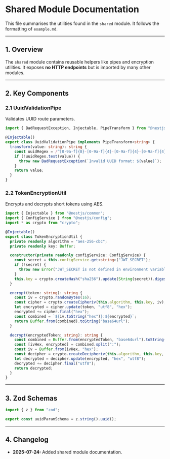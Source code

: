 # Shared Module Documentation

This file summarises the utilities found in the `shared` module. It follows the formatting of `example.md`.

---

## 1. Overview

The `shared` module contains reusable helpers like pipes and encryption utilities. It exposes **no HTTP endpoints** but is imported by many other modules.

---

## 2. Key Components

### 2.1 UuidValidationPipe

Validates UUID route parameters.

```typescript
import { BadRequestException, Injectable, PipeTransform } from "@nestjs/common";

@Injectable()
export class UuidValidationPipe implements PipeTransform<string> {
  transform(value: string): string {
    const uuidRegex = /^[0-9a-f]{8}-[0-9a-f]{4}-[0-9a-f]{4}-[0-9a-f]{4}-[0-9a-f]{12}$/i;
    if (!uuidRegex.test(value)) {
      throw new BadRequestException(`Invalid UUID format: ${value}`);
    }
    return value;
  }
}
```

### 2.2 TokenEncryptionUtil

Encrypts and decrypts short tokens using AES.

```typescript
import { Injectable } from "@nestjs/common";
import { ConfigService } from "@nestjs/config";
import * as crypto from "crypto";

@Injectable()
export class TokenEncryptionUtil {
  private readonly algorithm = "aes-256-cbc";
  private readonly key: Buffer;

  constructor(private readonly configService: ConfigService) {
    const secret = this.configService.get<string>("JWT_SECRET");
    if (!secret) {
      throw new Error("JWT_SECRET is not defined in environment variables");
    }
    this.key = crypto.createHash("sha256").update(String(secret)).digest();
  }

  encrypt(token: string): string {
    const iv = crypto.randomBytes(16);
    const cipher = crypto.createCipheriv(this.algorithm, this.key, iv);
    let encrypted = cipher.update(token, "utf8", "hex");
    encrypted += cipher.final("hex");
    const combined = `${iv.toString("hex")}:${encrypted}`;
    return Buffer.from(combined).toString("base64url");
  }

  decrypt(encryptedToken: string): string {
    const combined = Buffer.from(encryptedToken, "base64url").toString("utf8");
    const [ivHex, encrypted] = combined.split(":");
    const iv = Buffer.from(ivHex, "hex");
    const decipher = crypto.createDecipheriv(this.algorithm, this.key, iv);
    let decrypted = decipher.update(encrypted, "hex", "utf8");
    decrypted += decipher.final("utf8");
    return decrypted;
  }
}
```

---

## 3. Zod Schemas

```typescript
import { z } from "zod";

export const uuidParamSchema = z.string().uuid();
```

---

## 4. Changelog
- **2025-07-24:** Added shared module documentation.
